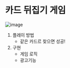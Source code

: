 # 카드 뒤집기 게임
 ![image](https://github.com/iou-bohun/NBCamp/assets/56661597/490a661d-4817-4a84-bd41-2baacb94019b)   

1. 플레이 방법
   * 같은 카드르 찾으면 성공!
2. 구현
   * 게임 로직
   * 광고기능 

